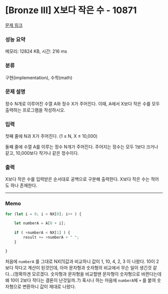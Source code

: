 # [Bronze III] X보다 작은 수 - 10871 

[문제 링크](https://www.acmicpc.net/problem/10871) 

### 성능 요약

메모리: 12824 KB, 시간: 216 ms

### 분류

구현(implementation), 수학(math)

### 문제 설명

<p>정수 N개로 이루어진 수열 A와 정수 X가 주어진다. 이때, A에서 X보다 작은 수를 모두 출력하는 프로그램을 작성하시오.</p>

### 입력 

 <p>첫째 줄에 N과 X가 주어진다. (1 ≤ N, X ≤ 10,000)</p>

<p>둘째 줄에 수열 A를 이루는 정수 N개가 주어진다. 주어지는 정수는 모두 1보다 크거나 같고, 10,000보다 작거나 같은 정수이다.</p>

### 출력 

 <p>X보다 작은 수를 입력받은 순서대로 공백으로 구분해 출력한다. X보다 작은 수는 적어도 하나 존재한다.</p>

---

### Memo

```javascript
for (let i = 0; i < NX[0]; i++ ) {
	
	let numberA = A[0 + i];
	
	if ( +numberA < NX[1] ) {
		result += +numberA + " ";
	}

}
```

처음에 `numberA` 를 그대로 NX[1]값과 비교하니 값이 1, 10, 4, 2, 3 이 나왔다. 10이 2보다 작다고 계산이 된것인데, 아마 문자형과 숫자형의 비교에서 무슨 일이 생긴것 같다...(정확하겐 모르겠다. 숫자형과 문자형을 비교할땐 문자형이 숫자형으로 바뀐다는데 왜 10이 2보다 작다는 결론이 난것일까..?) 혹시나 하는 마음에 `numberA`에 `+` 를 붙여 숫자형으로 변환하니 값이 제대로 나왔다. 
